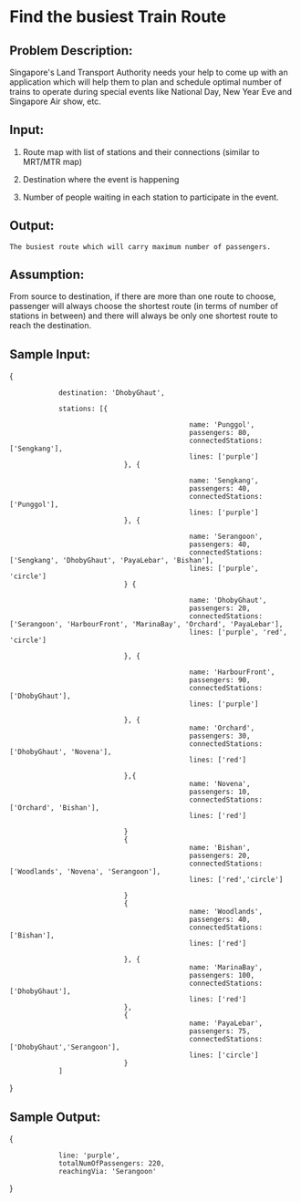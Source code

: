# Find the busiest Train Route 

## Problem Description:
   Singapore's Land Transport Authority needs your help to come up with an application which will help them to plan and schedule optimal number of trains to operate during special events like National Day, New Year Eve and Singapore Air show, etc.



## Input:

 
1) Route map with list of stations and their connections (similar to MRT/MTR map)

2) Destination where the event is happening

3) Number of people waiting in each station to participate in the event.


## Output:
    The busiest route which will carry maximum number of passengers.
    
## Assumption:
 
From source to destination, if there are more than one route to choose, passenger will always choose the shortest route (in terms of number of stations in between) and there will always be only one shortest route to reach the destination.

## Sample Input:

{

                destination: 'DhobyGhaut',
                
                stations: [{
                
                                                name: 'Punggol',
                                                passengers: 80,
                                                connectedStations: ['Sengkang'],
                                                lines: ['purple']
                                }, {
                                
                                                name: 'Sengkang',
                                                passengers: 40,
                                                connectedStations: ['Punggol'],
                                                lines: ['purple']
                                }, {
                                
                                                name: 'Serangoon',
                                                passengers: 40,
                                                connectedStations: ['Sengkang', 'DhobyGhaut', 'PayaLebar', 'Bishan'],
                                                lines: ['purple', 'circle']
                                } {
                                
                                                name: 'DhobyGhaut',
                                                passengers: 20,
                                                connectedStations: ['Serangoon', 'HarbourFront', 'MarinaBay', 'Orchard', 'PayaLebar'],
                                                lines: ['purple', 'red', 'circle']
                                                
                                }, {
                                
                                                name: 'HarbourFront',
                                                passengers: 90,
                                                connectedStations: ['DhobyGhaut'],
                                                lines: ['purple']
                                                
                                }, {
                                                name: 'Orchard',
                                                passengers: 30,
                                                connectedStations: ['DhobyGhaut', 'Novena'],
                                                lines: ['red']
                                                
                                },{
                                                name: 'Novena',
                                                passengers: 10,
                                                connectedStations: ['Orchard', 'Bishan'],
                                                lines: ['red']
                                                
                                }
                                {
                                                name: 'Bishan',
                                                passengers: 20,
                                                connectedStations: ['Woodlands', 'Novena', 'Serangoon'],
                                                lines: ['red','circle']
                                                
                                }
                                {
                                                name: 'Woodlands',
                                                passengers: 40,
                                                connectedStations: ['Bishan'],
                                                lines: ['red']
                                                
                                }, {
                                                name: 'MarinaBay',
                                                passengers: 100,
                                                connectedStations: ['DhobyGhaut'],
                                                lines: ['red']
                                },
                                {
                                                name: 'PayaLebar',
                                                passengers: 75,
                                                connectedStations: ['DhobyGhaut','Serangoon'],
                                                lines: ['circle']
                                }
                ]
}

## Sample Output:

{

                line: 'purple',
                totalNumOfPassengers: 220,
                reachingVia: 'Serangoon'             
                
}